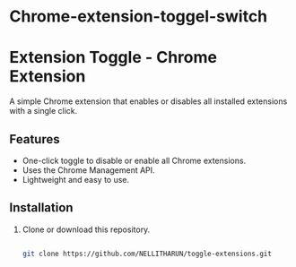 # Chrome-extension-toggel-switch
# Extension Toggle - Chrome Extension

A simple Chrome extension that enables or disables all installed extensions with a single click.

## Features
- One-click toggle to disable or enable all Chrome extensions.
- Uses the Chrome Management API.
- Lightweight and easy to use.

## Installation
1. Clone or download this repository.
   ```sh

   git clone https://github.com/NELLITHARUN/toggle-extensions.git

